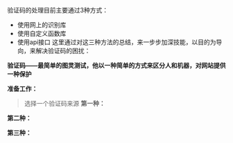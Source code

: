 验证码的处理目前主要通过3种方式：
* 使用网上的识别库
* 使用自定义函数库
* 使用api接口
这里通过对这三种方法的总结，来一步步加深技能，以目的为导向，来解决验证码的困扰：

**验证码——最简单的图灵测试，他以一种简单的方式来区分人和机器，对网站提供一种保护**

**准备工作：**
> 选择一个验证码来源
**第一种：**

**第二种：**

**第三种：**

